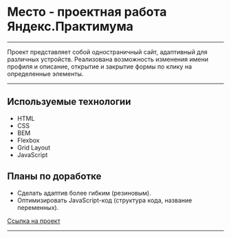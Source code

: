 # Место - проектная работа Яндекс.Практимума

---

Проект представляет собой одностраничный сайт, адаптивный для различных устройств. Реализована возможность изменения имени профиля и описание, открытие и закрытие формы по клику на определенные элементы.

---

## Используемые технологии
* HTML
* CSS
* BEM
* Flexbox
* Grid Layout
* JavaScript

## Планы по доработке
* Сделать адаптив более гибким (резиновым).
* Оптимизировать JavaScript-код (структура кода, название переменных).

[Ссылка на проект](https://totalretard.github.io/mesto/)

---

